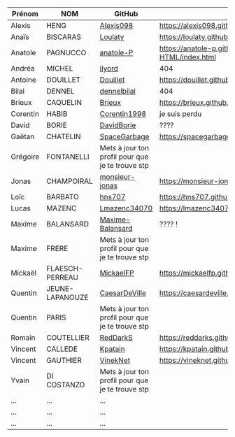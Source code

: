 | Prénom              | NOM              | GitHub                                                        | Unserious Game                                            |
| ------------------- |----------------  | ------------------------------------------------------------- | --------------------------------------------------------- |
| Alexis              | HENG             | [Alexis098](https://github.com/Alexis098)                     | https://alexis098.github.io/unserious_game/index.html     |
| Anaïs               | BISCARAS         | [Loulaty](https://github.com/Loulaty)                         | https://loulaty.github.io/unserious-game/index.html|
| Anatole             | PAGNUCCO         | [anatole-P](https://github.com/anatole-P)                     | https://anatole-p.github.io/Programmation-HTML/index.html|
| Andréa              | MICHEL           | [ilyord](https://github.com/ilyord)                           | 404                                                       |
| Antoine             | DOUILLET         | [Douillet](https://github.com/Douillet)                       | https://douillet.github.io/unserious_game/index.html      |
| Bilal               | DENNEL           | [dennelbilal](https://github.com/dennelbilal)                 | 404                            |
| Brieux              | CAQUELIN         | [Brieux](https://github.com/Brieux)                           | https://brieux.github.io/unserious-game/Question1.html   |
| Corentin            | HABIB            | [Corentin1998](https://github.com/Corentin1998)               | je suis perdu   |
| David               | BORIE            | [DavidBorie](https://github.com/DavidBorie)                  | ????                          |
| Gaëtan              | CHATELIN         | [SpaceGarbage](https://github.com/SpaceGarbage)              | https://spacegarbage.github.io/UnseriousGame/index.html |
| Grégoire            | FONTANELLI       | Mets à jour ton profil pour que je te trouve stp             |                                                          |
| Jonas               | CHAMPOIRAL       | [monsieur-jonas](https://github.com/monsieur-jonas)          | https://monsieur-jonas.github.io/unserious-game/|
| Loïc                | BARBATO          | [hns707](https://github.com/hns707)                          | https://hns707.github.io/unseriousgame/                   |
| Lucas               | MAZENC           | [Lmazenc34070](https://github.com/Lmazenc34070)              | https://lmazenc34070.github.io/Unserious_game/index.html  |
| Maxime              | BALANSARD        | [Maxime-Balansard](https://github.com/Maxime-Balansard)      | ???? !                        |
| Maxime              | FRERE            | Mets à jour ton profil pour que je te trouve stp             |                                                           |
| Mickaël             | FLAESCH-PERREAU  | [MickaelFP](https://github.com/MickaelFP)                    | https://mickaelfp.github.io/Unserious_game/index.html|
| Quentin             | JEUNE-LAPANOUZE  | [CaesarDeVille](https://github.com/CaesarDeVille)            | https://caesardeville.github.io/UnseriousGame/index.html|
| Quentin             | PARIS            | Mets à jour ton profil pour que je te trouve stp             |                                                          |
| Romain              | COUTELLIER       | [RedDarkS](https://github.com/RedDarkS)                      | https://reddarks.github.io/unseriousgame/index.html |
| Vincent             | CALLEDE          | [Kpatain](https://github.com/Kpatain)                        | https://kpatain.github.io/UnseriusGame/                  |
| Vincent             | GAUTHIER         | [VinekNet](https://github.com/VinekNet)                      | https://vineknet.github.io/unserious-game/index.html|
| Yvain               | DI COSTANZO      | Mets à jour ton profil pour que je te trouve stp             |                                                          |
| ...       | ...         |   ... |
| ...       | ...         |   ... |
| ...       | ...         |   ... |
